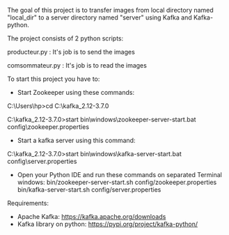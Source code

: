 The goal of this project is to transfer images from local directory named "local_dir" to a server directory named "server" using Kafka and Kafka-python.

The project consists of 2  python scripts:

producteur.py : It's job is to send the images

comsommateur.py : It's job is to read the images 

To start this project you have to:
- Start Zookeeper using these commands:
  
C:\Users\hp>cd C:\kafka_2.12-3.7.0

C:\kafka_2.12-3.7.0>start bin\windows\zookeeper-server-start.bat config\zookeeper.properties

- Start a kafka server using this command:
  
C:\kafka_2.12-3.7.0>start bin\windows\kafka-server-start.bat config\server.properties

- Open your Python IDE and run these commands on separated Terminal windows:
bin/zookeeper-server-start.sh config/zookeeper.properties 
bin/kafka-server-start.sh config/server.properties


Requirements:
- Apache Kafka: https://kafka.apache.org/downloads
- Kafka library on python: https://pypi.org/project/kafka-python/
